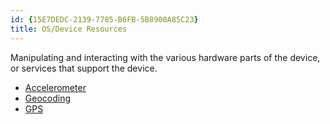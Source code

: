 ```yaml
---
id: {15E7DEDC-2139-7785-B6FB-5B8900A85C23}  
title: OS/Device Resources  
---
```


Manipulating and interacting with the various hardware parts of the device,
or services that support the device.

-   [Accelerometer](/recipes/android/os_device_resources/accelerometer) 
-   [Geocoding](/recipes/android/os_device_resources/geocoder) 
-  [GPS](/recipes/android/os_device_resources/gps)